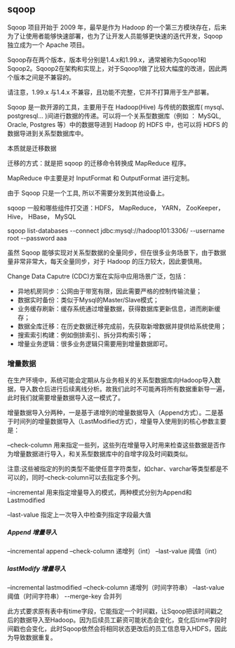 ## sqoop

Sqoop 项目开始于 2009 年，最早是作为 Hadoop 的一个第三方模块存在，后来为了让使用者能够快速部署，也为了让开发人员能够更快速的迭代开发，Sqoop 独立成为一个 Apache 项目。

Sqoop存在两个版本，版本号分别是1.4.x和1.99.x，通常被称为Sqoop1和Sqoop2。Sqoop2在架构和实现上，对于Sqoop1做了比较大幅度的改进，因此两个版本之间是不兼容的。

请注意，1.99.x 与1.4.x 不兼容，且功能不完整，它并不打算用于生产部署。

Sqoop 是一款开源的工具，主要用于在 Hadoop(Hive) 与传统的数据库( mysql、postgresql... )间进行数据的传递。可以将一个关系型数据库（例如 ： MySQL, Oracle, Postgres 等）中的数据导进到 Hadoop 的 HDFS 中，也可以将 HDFS 的数据导进到关系型数据库中。

本质就是迁移数据

迁移的方式：就是把 sqoop 的迁移命令转换成 MapReduce 程序。

MapReduce 中主要是对 InputFormat 和 OutputFormat 进行定制。

由于 Sqoop 只是一个工具, 所以不需要分发到其他设备上。

sqoop 一般和哪些组件打交道：HDFS， MapReduce， YARN， ZooKeeper， Hive， HBase， MySQL

sqoop list-databases --connect jdbc:mysql://hadoop101:3306/ --username root --password aaa

虽然 Sqoop 能够实现对关系型数据的全量同步，但在很多业务场景下，由于数据量非常非常大，每天全量同步，对于 Hadoop 的压力较大，因此要慎用。

Change Data Caputre (CDC)方案在实际中应用场景广泛，包括：

- 异地机房同步：公网由于带宽有限，因此需要严格的控制传输流量；
- 数据实时备份：类似于Mysql的Master/Slave模式；
- 业务缓存刷新：缓存系统通过增量数据，获得数据库更新信息，进而刷新缓存；
- 数据全库迁移：在历史数据迁移完成前，先获取新增数据并提供给系统使用；
- 搜索索引构建：例如倒排索引、拆分异构索引等；
- 增量业务逻辑：很多业务逻辑只需要用到增量数据即可。


### 增量数据
在生产环境中，系统可能会定期从与业务相关的关系型数据库向Hadoop导入数据，导入数仓后进行后续离线分析。故我们此时不可能再将所有数据重新导一遍，此时我们就需要增量数据导入这一模式了。

增量数据导入分两种，一是基于递增列的增量数据导入（Append方式）。二是基于时间列的增量数据导入（LastModified方式），增量导入使用到的核心参数主要是：

–check-column 用来指定一些列，这些列在增量导入时用来检查这些数据是否作为增量数据进行导入，和关系型数据库中的自增字段及时间戳类似。

注意:这些被指定的列的类型不能使任意字符类型，如char、varchar等类型都是不可以的，同时–check-column可以去指定多个列。

–incremental 用来指定增量导入的模式，两种模式分别为Append和Lastmodified

–last-value 指定上一次导入中检查列指定字段最大值

##### Append 增量导入

–incremental append
–check-column 递增列（int）
–last-value 阈值（int）

##### lastModify 增量导入

–incremental lastmodified
–check-column 递增列（时间字符串）
–last-value 阈值（时间字符串）
--merge-key 合并列

此方式要求原有表中有time字段，它能指定一个时间戳，让Sqoop把该时间戳之后的数据导入至Hadoop。因为后续员工薪资可能状态会变化，变化后time字段时间戳也会变化，此时Sqoop依然会将相同状态更改后的员工信息导入HDFS，因此为导致数据重复。



















